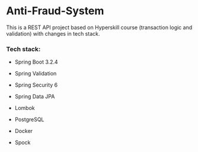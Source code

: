 # Anti-Fraud-System

This is a REST API project based on Hyperskill course (transaction logic and validation) 
with changes in tech stack.

### Tech stack:
- Spring Boot 3.2.4
- Spring Validation
- Spring Security 6
- Spring Data JPA
- Lombok
- PostgreSQL

- Docker
- Spock
